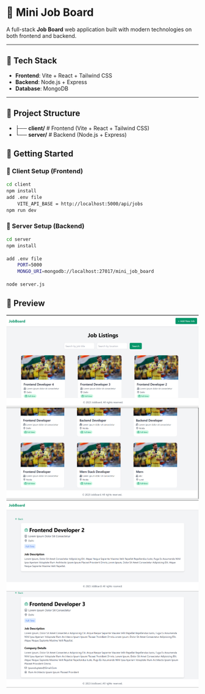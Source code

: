 # 💼 Mini Job Board

A full-stack **Job Board** web application built with modern technologies on both frontend and backend.

---

## 🧰 Tech Stack

- **Frontend**: Vite + React + Tailwind CSS
- **Backend**: Node.js + Express
- **Database**: MongoDB

---

## 📁 Project Structure

- ├── **client/** # Frontend (Vite + React + Tailwind CSS)
- └── **server/** # Backend (Node.js + Express)


## 🚀 Getting Started

### 🔷 Client Setup (Frontend)

```bash
cd client
npm install
add .env file
    VITE_API_BASE = http://localhost:5000/api/jobs
npm run dev

```
### 🔷 Server Setup (Backend)

```bash
cd server
npm install

add .env file
    PORT=5000
    MONGO_URI=mongodb://localhost:27017/mini_job_board

node server.js
```

## 📸 Preview

![Home Screenshot](screenshot/Screenshot1.png)
![Home Screenshot](./screenshot/Screenshot2.png)
![Job Detail page Screenshot](./screenshot/Screenshot3.png)
![Job Detail page Screenshot](./screenshot/Screenshot4.png)